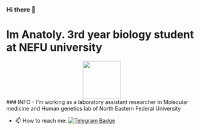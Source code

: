 ### Hi there 👋
# Im Anatoly. 3rd year biology student at NEFU university
<!--
**Anatolyguriev/Anatolyguriev** is a ✨ _special_ ✨ repository because its `README.md` (this file) appears on your GitHub profile.

Here are some ideas to get you started:

- 🔭 I’m currently working on ...
- 🌱 I’m currently learning ...
- 👯 I’m looking to collaborate on ...
- 🤔 I’m looking for help with ...
- 💬 Ask me about ...
- 📫 How to reach me: ...
- 😄 Pronouns: ...
- ⚡ Fun fact: ...
-->
<div id="header" align="center">
  <img src="https://media.giphy.com/media/c3Q2EdrCKAsE8z94ZF/giphy.gif" width="100"/>
</div>
### INFO 
- I’m working as a laboratory assistant researcher in Molecular medicine and Human genetics lab of North Eastern Federal University

- 📫 How to reach me: [![Telegram Badge](https://img.shields.io/badge/-Anatoly-white?style=flat&logo=Telegram&logoColor=blue)](https://t.me/Anatolyguriev)
